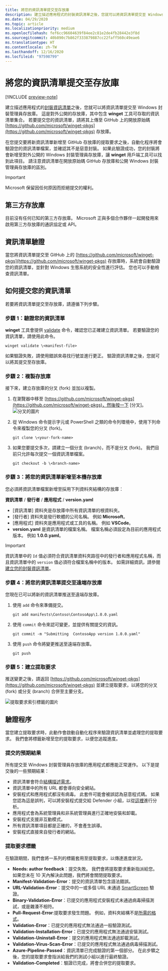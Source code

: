 ```yaml
---
title: 將您的資訊清單提交至存放庫
description: 建立描述應用程式的封裝資訊清單之後，您就可以將資訊清單提交至 Windows 封裝管理員存放庫。
ms.date: 04/29/2020
ms.topic: article
ms.localizationpriority: medium
ms.openlocfilehash: fef6cc96604639f84ee2c81e2de4fb28442e3f8d
ms.sourcegitcommit: 40b890c7b862f333879887cc22faff560c49eae6
ms.translationtype: HT
ms.contentlocale: zh-TW
ms.lasthandoff: 12/16/2020
ms.locfileid: "97598799"
---
```

# <a name="submit-your-manifest-to-the-repository"></a>將您的資訊清單提交至存放庫

[!INCLUDE [preview-note](../../includes/package-manager-preview.md)]

建立描述應用程式的[封裝資訊清單](manifest.md)之後，您就可以將資訊清單提交至 Windows 封裝管理員存放庫。 這是對外公開的存放庫，其中包含 **winget** 工具可存取的資訊清單集合。 若要提交您的資訊清單，請將其上傳至 GitHub 上的開放原始碼 [https://github.com/microsoft/winget-pkgs](https://github.com/microsoft/winget-pkgs) 存放庫。

在您提交要將新資訊清單新增至 GitHub 存放庫的提取要求之後，自動化程序將會驗證您的資訊清單檔案，並確認其不是惡意封裝。 如果此驗證成功，您的封裝將會新增至對外公開的 Windows 封裝管理員存放庫，讓 **winget** 用戶端工具可以找到此項目。 請注意資訊清單在開放原始碼 GitHub 存放庫和公開 Windows 封裝管理員存放庫的區別。

> [!IMPORTANT]
> Microsoft 保留因任何原因而拒絕提交的權利。

## <a name="third-party-repositories"></a>第三方存放庫

目前沒有任何已知的第三方存放庫。 Microsoft 正與多個合作夥伴一起開發用來啟用第三方存放庫的通訊協定或 API。

## <a name="manifest-validation"></a>資訊清單驗證

當您將資訊清單提交至 GitHub 上的 [https://github.com/microsoft/winget-pkgs](https://github.com/microsoft/winget-pkgs) 存放庫時，系統會自動驗證您的資訊清單，並針對 Windows 生態系統的安全性進行評估。 您也可以手動檢查資訊清單。

## <a name="how-to-submit-your-manifest"></a>如何提交您的資訊清單

若要將資訊清單提交至存放庫，請遵循下列步驟。

### <a name="step-1-validate-your-manifest"></a>步驟 1：驗證您的資訊清單

**winget** 工具會提供 [validate](..\winget\validate.md) 命令，確認您已正確建立資訊清單。 若要驗證您的資訊清單，請使用此命令。

```CMD
winget validate \<manifest-file>
```

如果驗證失敗，請使用錯誤來尋找行號並進行更正。 驗證資訊清單之後，您就可以將其提交至存放庫。

### <a name="step-2-clone-the-repository"></a>步驟 2：複製存放庫

接下來，建立存放庫的分叉 (fork) 並加以複製。

1. 在瀏覽器中移至 [https://github.com/microsoft/winget-pkgs](https://github.com/microsoft/winget-pkgs)，然後按一下 [分叉]。
    ![分叉的圖片](images\fork.png)

2. 從 Windows 命令提示字元或 PowerShell 之類的命令列環境中，使用下列命令來複製您的分叉 (fork)。
    ```CMD
    git clone \<your-fork-name>
    ```

 3. 如果您要提交多次，請建立一個分支 (branch)，而不是分叉 (fork)。 我們目前只允許每次提交一個資訊清單檔案。
    ```CMD
    git checkout -b \<branch-name>
    ```

### <a name="step-3-add-your-manifest-to-the-local-repository"></a>步驟 3：將您的資訊清單新增至本機存放庫

您必須將資訊清單檔案新增至採用下列資料夾結構的存放庫：

**資訊清單** / **發行者** / **應用程式** / **version.yaml**

* [資訊清單] 資料夾是存放庫中所有資訊清單的根資料夾。
* [發行者] 資料夾是發行軟體的公司名稱。 例如 **Microsoft**。
* [應用程式] 資料夾是應用程式或工具的名稱。 例如 **VSCode**。
* **version.yaml** 是資訊清單的檔案名稱。 檔案名稱必須設定為目前的應用程式版本。 例如 **1.0.0.yaml**。

>[!IMPORTANT]
> 資訊清單中的 `Id` 值必須符合資訊清單資料夾路徑中的發行者和應用程式名稱，而且資訊清單中的 `version` 值必須符合檔案名稱中的版本。 如需詳細資訊，請參閱[建立您的封裝資訊清單](manifest.md#tips-and-best-practices)。

### <a name="step-4-submit-your-manifest-to-the-remote-repository"></a>步驟 4：將您的資訊清單提交至遠端存放庫

您現在已可以將新的資訊清單推送至遠端存放庫。

1. 使用 `add` 命令來準備提交。
    ```CMD
    git add manifests\Contoso\ContosoApp\1.0.0.yaml
    ```

2. 使用 `commit` 命令來認可變更，並提供有關提交的資訊。
    ```CMD
    git commit -m "Submitting  ContosoApp version 1.0.0.yaml"
    ```

3. 使用 `push` 命令將變更推送至遠端存放庫。
    ```CMD
    git push
    ```

### <a name="step-5-create-a-pull-request"></a>步驟 5：建立提取要求

推送變更之後，請返回 [https://github.com/microsoft/winget-pkgs](https://github.com/microsoft/winget-pkgs) 並建立提取要求，以將您的分叉 (fork) 或分支 (branch) 合併至主要分支。

![提取要求索引標籤的圖片](images\pull-request.png)

## <a name="validation-process"></a>驗證程序

當您建立提取要求時，此動作會啟動自動化程序來驗證資訊清單並處理您的提取要求。 我們會將標籤新增至您的提取要求，以便您追蹤進度。

### <a name="submission-expectations"></a>提交的預期結果

所有提交至 Windows 封裝管理員存放庫的應用程式都應能正常運作。 以下是提交後的一些預期結果：

* 資訊清單會符合[結構描述需求](manifest.md#manifest-contents)。
* 資訊清單中的所有 URL 都會導向安全網站。
* 安裝程式和應用程式都沒有病毒。 此套件可能會被誤認為惡意程式碼。 如果您認為這是誤判，可以將安裝程式提交給 Defender 小組，以從[這裡](https://www.microsoft.com/wdsi/filesubmission)進行分析。
* 應用程式會為系統管理員和非系統管理員進行正確地安裝和卸載。
* 安裝程式支援非互動模式。
* 所有資訊清單項目都是正確的，不會產生誤導。
* 安裝程式直接來自發行者的網站。

### <a name="pull-request-labels"></a>提取要求標籤

在驗證期間，我們會將一系列的標籤套用至提取要求，以傳達進度狀況。

* **Needs: author feedback**：提交失敗。 我們會將提取要求重新指派給您。 如果您未在 10 天內解決此問題，我們將會關閉提取要求。
* **Manifest-Validation-Error**：提交的資訊清單包含語法錯誤。
* **URL-Validation-Error**：提交中的一或多個 URL 未通過 [SmartScreen](/windows/security/threat-protection/microsoft-defender-smartscreen/microsoft-defender-smartscreen-overview) 驗證。
* **Binary-Validation-Error**：已提交的應用程式安裝程式未通過病毒掃描測試，或是雜湊不相符。
* **Pull-Request-Error**:提取要求發生問題。 例如，資料夾結構不是[所需的格式](#step-3-add-your-manifest-to-the-local-repository)。
* **Validation-Error**：已提交的應用程式無法通過一般驗證測試。
* **Validation-Installation-Error**：已提交的應用程式無法通過安裝測試。
* **Validation-Uninstall-Error**：提交的應用程式無法通過卸載測試。
* **Validation-Virus-Scan-Error**：已提交的應用程式無法通過病毒掃描測試。
* **Azure-Pipeline-Passed**：資訊清單已完成驗證的第一個部分。 在此步驟之後，您的提取要求會指派給我們的測試小組以進行最終驗證。
* **Validation-Completed**：驗證已完成，將會合併您的提取要求。